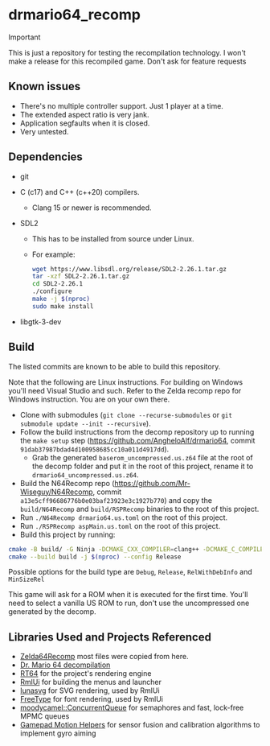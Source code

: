 # drmario64_recomp

> [!IMPORTANT]
> This is just a repository for testing the recompilation technology.
> I won't make a release for this recompiled game. Don't ask for feature requests

## Known issues

- There's no multiple controller support. Just 1 player at a time.
- The extended aspect ratio is very jank.
- Application segfaults when it is closed.
- Very untested.

## Dependencies

- git
- C (c17) and C++ (c++20) compilers.
  - Clang 15 or newer is recommended.
- SDL2
  - This has to be installed from source under Linux.
  - For example:

    ```bash
    wget https://www.libsdl.org/release/SDL2-2.26.1.tar.gz
    tar -xzf SDL2-2.26.1.tar.gz
    cd SDL2-2.26.1
    ./configure
    make -j $(nproc)
    sudo make install
    ```

- libgtk-3-dev

## Build

The listed commits are known to be able to build this repository.

Note that the following are Linux instructions. For building on Windows you'll
need Visual Studio and such. Refer to the Zelda recomp repo for Windows
instruction. You are on your own there.

- Clone with submodules (`git clone --recurse-submodules` or
  `git submodule update --init --recursive`).
- Follow the build instructions from the decomp repository up to running the
  `make setup` step (<https://github.com/AngheloAlf/drmario64>,
  commit `91dab37987bdad4d100958685cc10a011d4917dd`).
  - Grab the generated `baserom_uncompressed.us.z64` file at the root of the
    decomp folder and put it in the root of this project, rename it to
    `drmario64_uncompressed.us.z64`.
- Build the N64Recomp repo (<https://github.com/Mr-Wiseguy/N64Recomp>, commit
  `a13e5cff96686776b0e03baf23923e3c1927b770`) and copy the `build/N64Recomp` and
  `build/RSPRecomp` binaries to the root of this project.
- Run `./N64Recomp drmario64.us.toml` on the root of this
  project.
- Run `./RSPRecomp aspMain.us.toml` on the root of this
  project.
- Build this project by running:

```bash
cmake -B build/ -G Ninja -DCMAKE_CXX_COMPILER=clang++ -DCMAKE_C_COMPILER=clang -DCMAKE_BUILD_TYPE=Release
cmake --build build -j $(nproc) --config Release
```

Possible options for the build type are `Debug`, `Release`, `RelWithDebInfo` and
`MinSizeRel`

This game will ask for a ROM when it is executed for the first time. You'll need
to select a vanilla US ROM to run, don't use the uncompressed one generated by
the decomp.

## Libraries Used and Projects Referenced

- [Zelda64Recomp](https://github.com/Mr-Wiseguy/Zelda64Recomp)
  most files were copied from here.
- [Dr. Mario 64 decompilation](https://github.com/AngheloAlf/drmario64)
- [RT64](https://github.com/rt64/rt64) for the project's rendering engine
- [RmlUi](https://github.com/mikke89/RmlUi) for building the menus and launcher
- [lunasvg](https://github.com/sammycage/lunasvg) for SVG rendering, used by
  RmlUi
- [FreeType](https://freetype.org/) for font rendering, used by RmlUi
- [moodycamel::ConcurrentQueue](https://github.com/cameron314/concurrentqueue)
  for semaphores and fast, lock-free MPMC queues
- [Gamepad Motion Helpers](https://github.com/JibbSmart/GamepadMotionHelpers)
  for sensor fusion and calibration algorithms to implement gyro aiming
